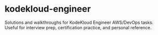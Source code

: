 # kodekloud-engineer
Solutions and walkthroughs for KodeKloud Engineer AWS/DevOps tasks. Useful for interview prep, certification practice, and personal reference.
